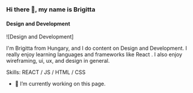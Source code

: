 ### Hi there 👋, my name is Brigitta
#### Design and Development
![Design and Development]

I'm Brigitta from Hungary, and I do content on Design and Development. I really enjoy learning languages and frameworks like React . I also enjoy wireframing, ui, ux, and design in general.

Skills: REACT / JS / HTML / CSS

- 🔭 I’m currently working on this page. 



